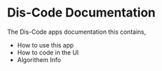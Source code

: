 # Dis-Code Documentation

The Dis-Code apps documentation
this contains,

- How to use this app
- How to code in the UI
- Algorithem Info
